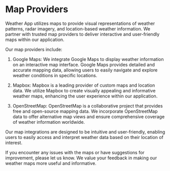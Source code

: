 # Map Providers

Weather App utilizes maps to provide visual representations of weather patterns, radar imagery, and location-based weather information. We partner with trusted map providers to deliver interactive and user-friendly maps within our application.

Our map providers include:

1. Google Maps: We integrate Google Maps to display weather information on an interactive map interface. Google Maps provides detailed and accurate mapping data, allowing users to easily navigate and explore weather conditions in specific locations.

2. Mapbox: Mapbox is a leading provider of custom maps and location data. We utilize Mapbox to create visually appealing and informative weather maps, enhancing the user experience within our application.

3. OpenStreetMap: OpenStreetMap is a collaborative project that provides free and open-source mapping data. We incorporate OpenStreetMap data to offer alternative map views and ensure comprehensive coverage of weather information worldwide.

Our map integrations are designed to be intuitive and user-friendly, enabling users to easily access and interpret weather data based on their location of interest.

If you encounter any issues with the maps or have suggestions for improvement, please let us know. We value your feedback in making our weather maps more useful and informative.